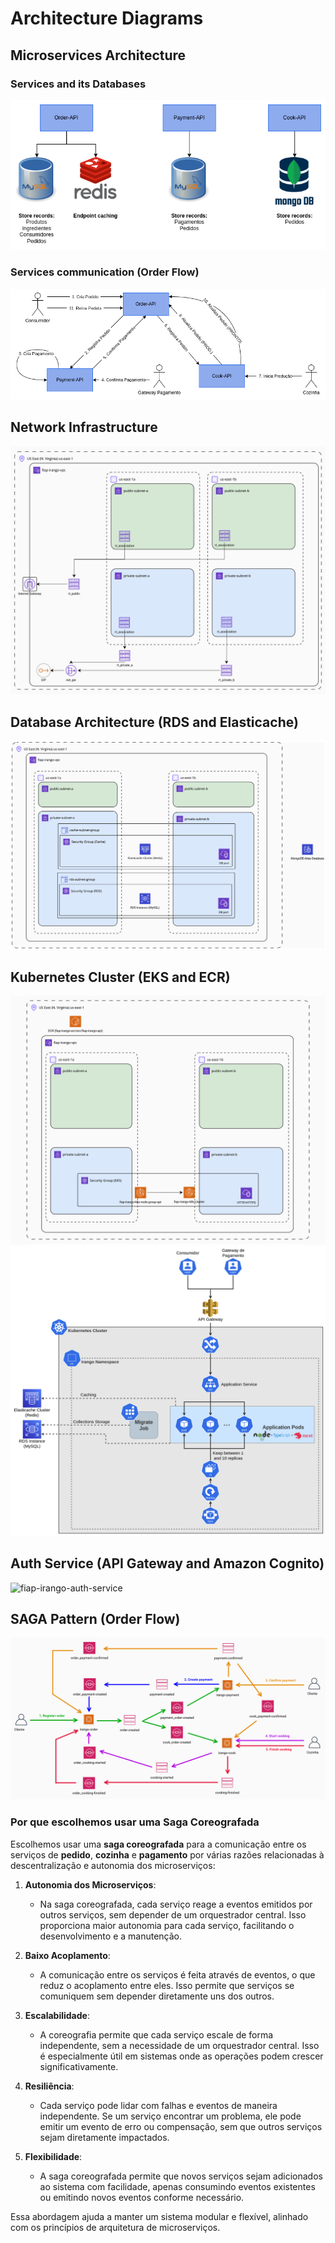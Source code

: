 # Architecture Diagrams

## Microservices Architecture

### Services and its Databases
<img src="./services_databases_diagram.png" alt="Services and its Databases" width="700" />

### Services communication (Order Flow)
<img src="./services_order_flow_diagram.png" alt="Services communication (Order Flow)" width="700" />

## Network Infrastructure
![fiap-irango-infra](https://github.com/FIAP-Tech-Challenge-53/fiap-irango-infra/blob/main/docs/fiap-irango-infra.png?raw=true)

## Database Architecture (RDS and Elasticache)
![fiap-irango-database](https://github.com/FIAP-Tech-Challenge-53/fiap-irango-database/blob/main/docs/fiap-irango-database.png?raw=true)

## Kubernetes Cluster (EKS and ECR)
![fiap-irango-k8s](https://github.com/FIAP-Tech-Challenge-53/fiap-irango-k8s/blob/main/docs/fiap-irango-k8s.png?raw=true)
![fiap-irango-k8s-cluster](https://github.com/FIAP-Tech-Challenge-53/fiap-irango-k8s/blob/main/docs/fiap-irango-k8s-cluster.png?raw=true)

## Auth Service (API Gateway and Amazon Cognito)
![fiap-irango-auth-service](https://github.com/FIAP-Tech-Challenge-53/fiap-irango-auth-service/blob/main/docs/fiap-irango-auth-service.png?raw=true)

## SAGA Pattern (Order Flow)
![fiap-irango-saga-pattern](https://github.com/FIAP-Tech-Challenge-53/fiap-tech-challenge/blob/main/docs/saga_pattern.png?raw=true)


### Por que escolhemos usar uma Saga Coreografada

Escolhemos usar uma **saga coreografada** para a comunicação entre os serviços de **pedido**, **cozinha** e **pagamento** por várias razões relacionadas à descentralização e autonomia dos microserviços:

1. **Autonomia dos Microserviços**:
   - Na saga coreografada, cada serviço reage a eventos emitidos por outros serviços, sem depender de um orquestrador central. Isso proporciona maior autonomia para cada serviço, facilitando o desenvolvimento e a manutenção.

2. **Baixo Acoplamento**:
   - A comunicação entre os serviços é feita através de eventos, o que reduz o acoplamento entre eles. Isso permite que serviços se comuniquem sem depender diretamente uns dos outros.

3. **Escalabilidade**:
   - A coreografia permite que cada serviço escale de forma independente, sem a necessidade de um orquestrador central. Isso é especialmente útil em sistemas onde as operações podem crescer significativamente.

4. **Resiliência**:
   - Cada serviço pode lidar com falhas e eventos de maneira independente. Se um serviço encontrar um problema, ele pode emitir um evento de erro ou compensação, sem que outros serviços sejam diretamente impactados.

5. **Flexibilidade**:
   - A saga coreografada permite que novos serviços sejam adicionados ao sistema com facilidade, apenas consumindo eventos existentes ou emitindo novos eventos conforme necessário.

Essa abordagem ajuda a manter um sistema modular e flexível, alinhado com os princípios de arquitetura de microserviços.

